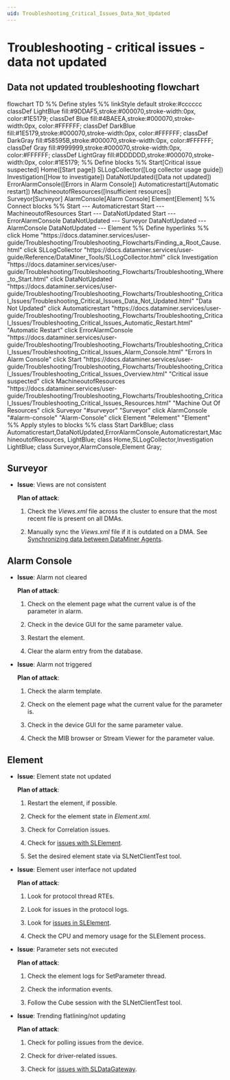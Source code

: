 ```yaml
---
uid: Troubleshooting_Critical_Issues_Data_Not_Updated
---
```


# Troubleshooting - critical issues - data not updated

## Data not updated troubleshooting flowchart

<div class="mermaid">
flowchart TD
%% Define styles %%
linkStyle default stroke:#cccccc
classDef LightBlue fill:#9DDAF5,stroke:#000070,stroke-width:0px, color:#1E5179;
classDef Blue fill:#4BAEEA,stroke:#000070,stroke-width:0px, color:#FFFFFF;
classDef DarkBlue fill:#1E5179,stroke:#000070,stroke-width:0px, color:#FFFFFF;
classDef DarkGray fill:#58595B,stroke:#000070,stroke-width:0px, color:#FFFFFF;
classDef Gray fill:#999999,stroke:#000070,stroke-width:0px, color:#FFFFFF;
classDef LightGray fill:#DDDDDD,stroke:#000070,stroke-width:0px, color:#1E5179;
%% Define blocks %%
Start[Critical issue suspected]
Home([Start page])
SLLogCollector([Log collector usage guide])
Investigation([How to investigate])
DataNotUpdated([Data not updated])
ErrorAlarmConsole([Errors in Alarm Console])
Automaticrestart([Automatic restart])
MachineoutofResources([Insufficient resources])
Surveyor[Surveyor]
AlarmConsole[Alarm Console]
Element[Element]
%% Connect blocks %%
Start --- Automaticrestart
Start --- MachineoutofResources
Start --- DataNotUpdated
Start --- ErrorAlarmConsole
DataNotUpdated --- Surveyor
DataNotUpdated --- AlarmConsole
DataNotUpdated --- Element
%% Define hyperlinks %%
click Home "https://docs.dataminer.services/user-guide/Troubleshooting/Troubleshooting_Flowcharts/Finding_a_Root_Cause.html"
click SLLogCollector "https://docs.dataminer.services/user-guide/Reference/DataMiner_Tools/SLLogCollector.html"
click Investigation "https://docs.dataminer.services/user-guide/Troubleshooting/Troubleshooting_Flowcharts/Troubleshooting_Where_to_Start.html"
click DataNotUpdated "https://docs.dataminer.services/user-guide/Troubleshooting/Troubleshooting_Flowcharts/Troubleshooting_Critical_Issues/Troubleshooting_Critical_Issues_Data_Not_Updated.html" "Data Not Updated"
click Automaticrestart "https://docs.dataminer.services/user-guide/Troubleshooting/Troubleshooting_Flowcharts/Troubleshooting_Critical_Issues/Troubleshooting_Critical_Issues_Automatic_Restart.html" "Automatic Restart"
click ErrorAlarmConsole "https://docs.dataminer.services/user-guide/Troubleshooting/Troubleshooting_Flowcharts/Troubleshooting_Critical_Issues/Troubleshooting_Critical_Issues_Alarm_Console.html" "Errors In Alarm Console"
click Start "https://docs.dataminer.services/user-guide/Troubleshooting/Troubleshooting_Flowcharts/Troubleshooting_Critical_Issues/Troubleshooting_Critical_Issues_Overview.html" "Critical issue suspected"
click MachineoutofResources "https://docs.dataminer.services/user-guide/Troubleshooting/Troubleshooting_Flowcharts/Troubleshooting_Critical_Issues/Troubleshooting_Critical_Issues_Resources.html" "Machine Out Of Resources"
click Surveyor "#surveyor" "Surveyor"
click AlarmConsole "#alarm-console" "Alarm-Console"
click Element "#element" "Element"
%% Apply styles to blocks %%
class Start DarkBlue;
class Automaticrestart,DataNotUpdated,ErrorAlarmConsole,Automaticrestart,MachineoutofResources, LightBlue;
class Home,SLLogCollector,Investigation LightBlue;
class Surveyor,AlarmConsole,Element Gray;
</div>

## Surveyor

- **Issue**: Views are not consistent

  **Plan of attack**:

  1. Check the *Views.xml* file across the cluster to ensure that the most recent file is present on all DMAs.

  1. Manually sync the *Views.xml* file if it is outdated on a DMA. See [Synchronizing data between DataMiner Agents](xref:Synchronizing_data_between_DataMiner_Agents).

## Alarm Console

- **Issue**: Alarm not cleared

  **Plan of attack**:

  1. Check on the element page what the current value is of the parameter in alarm.

  1. Check in the device GUI for the same parameter value.

  1. Restart the element.

  1. Clear the alarm entry from the database.

- **Issue**: Alarm not triggered

  **Plan of attack**:

  1. Check the alarm template.

  1. Check on the element page what the current value for the parameter is.

  1. Check in the device GUI for the same parameter value.

  1. Check the MIB browser or Stream Viewer for the parameter value.

## Element

- **Issue**: Element state not updated

  **Plan of attack**:

  1. Restart the element, if possible.

  1. Check for the element state in *Element.xml*.

  1. Check for Correlation issues.

  1. Check for [issues with SLElement](xref:Troubleshooting_SLElement_exe).

  1. Set the desired element state via SLNetClientTest tool.

- **Issue**: Element user interface not updated

  **Plan of attack**:

  1. Look for protocol thread RTEs.

  1. Look for issues in the protocol logs.

  1. Look for [issues in SLElement](xref:Troubleshooting_SLElement_exe).

  1. Check the CPU and memory usage for the SLElement process.

- **Issue**: Parameter sets not executed

  **Plan of attack**:

  1. Check the element logs for SetParameter thread.

  1. Check the information events.

  1. Follow the Cube session with the SLNetClientTest tool.

- **Issue**: Trending flatlining/not updating

  **Plan of attack**:

  1. Check for polling issues from the device.

  1. Check for driver-related issues.

  1. Check for [issues with SLDataGateway](xref:Troubleshooting_SLDataGateway_exe).
